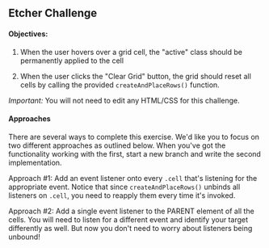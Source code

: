 ## Etcher Challenge

#### Objectives:

1. When the user hovers over a grid cell, the "active" class should be permanently applied to the cell

2. When the user clicks the "Clear Grid" button, the grid should reset all cells by calling the provided `createAndPlaceRows()` function. 

*Important:* You will not need to edit any HTML/CSS for this challenge.

#### Approaches

There are several ways to complete this exercise. We'd like you to focus on two different approaches as outlined below. When you've got the functionality working with the first, start a new branch and write the second implementation.

Approach #1: Add an event listener onto every `.cell` that's listening for the appropriate event. Notice that since `createAndPlaceRows()` unbinds all listeners on `.cell`, you need to reapply them every time it's invoked.

Approach #2: Add a single event listener to the PARENT element of all the cells. You will need to listen for a different event and identify your target differently as well. But now you don't need to worry about listeners being unbound!
